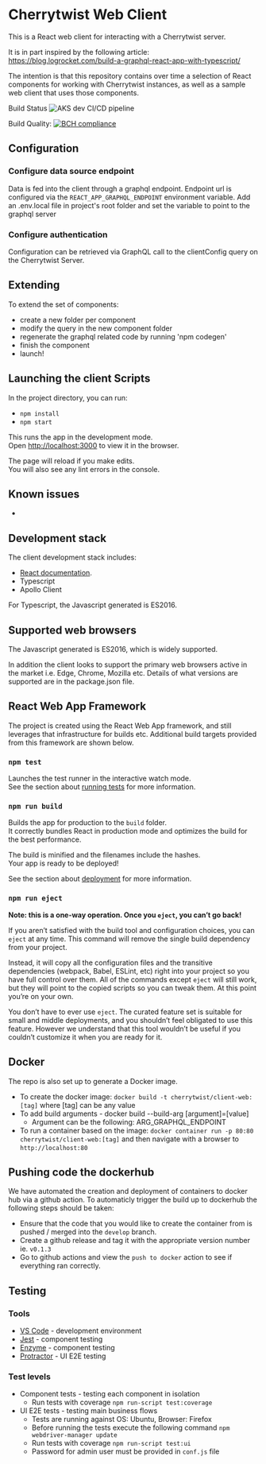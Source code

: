 # Cherrytwist Web Client

This is a React web client for interacting with a Cherrytwist server.

It is in part inspired by the following article: https://blog.logrocket.com/build-a-graphql-react-app-with-typescript/

The intention is that this repository contains over time a selection of React components for working with Cherrytwist instances, as well as a sample web client that uses those components.

Build Status
![AKS dev CI/CD pipeline](https://github.com/cherrytwist/Client.Web/workflows/AKS%20dev%20CI/CD%20pipeline/badge.svg?branch=develop)

Build Quality:
[![BCH compliance](https://bettercodehub.com/edge/badge/cherrytwist/Client.Web?branch=develop)](https://bettercodehub.com/)

## Configuration

### Configure data source endpoint

Data is fed into the client through a graphql endpoint. Endpoint url is configured via the `REACT_APP_GRAPHQL_ENDPOINT` environment variable. Add an .env.local file in project's root folder and set the variable to point to the graphql server

### Configure authentication

Configuration can be retrieved via GraphQL call to the clientConfig query on the Cherrytwist Server.

## Extending

To extend the set of components:

- create a new folder per component
- modify the query in the new component folder
- regenerate the graphql related code by running 'npm codegen'
- finish the component
- launch!

## Launching the client Scripts

In the project directory, you can run:

- `npm install`
- `npm start`

This runs the app in the development mode.<br />
Open [http://localhost:3000](http://localhost:3000) to view it in the browser.

The page will reload if you make edits.<br />
You will also see any lint errors in the console.

## Known issues

-

## Development stack

The client development stack includes:

- [React documentation](https://reactjs.org/).
- Typescript
- Apollo Client

For Typescript, the Javascript generated is ES2016.

## Supported web browsers

The Javascript generated is ES2016, which is widely supported.

In addition the client looks to support the primary web browsers active in the market i.e. Edge, Chrome, Mozilla etc. Details of what versions are supported are in the package.json file.

## React Web App Framework

The project is created using the React Web App framework, and still leverages that infrastructure for builds etc. Additional build targets provided from this framework are shown below.

### `npm test`

Launches the test runner in the interactive watch mode.<br />
See the section about [running tests](https://facebook.github.io/create-react-app/docs/running-tests) for more information.

### `npm run build`

Builds the app for production to the `build` folder.<br />
It correctly bundles React in production mode and optimizes the build for the best performance.

The build is minified and the filenames include the hashes.<br />
Your app is ready to be deployed!

See the section about [deployment](https://facebook.github.io/create-react-app/docs/deployment) for more information.

### `npm run eject`

**Note: this is a one-way operation. Once you `eject`, you can’t go back!**

If you aren’t satisfied with the build tool and configuration choices, you can `eject` at any time. This command will remove the single build dependency from your project.

Instead, it will copy all the configuration files and the transitive dependencies (webpack, Babel, ESLint, etc) right into your project so you have full control over them. All of the commands except `eject` will still work, but they will point to the copied scripts so you can tweak them. At this point you’re on your own.

You don’t have to ever use `eject`. The curated feature set is suitable for small and middle deployments, and you shouldn’t feel obligated to use this feature. However we understand that this tool wouldn’t be useful if you couldn’t customize it when you are ready for it.

## Docker

The repo is also set up to generate a Docker image.

- To create the docker image: `docker build -t cherrytwist/client-web:[tag]` where [tag] can be any value
- To add build arguments - docker build --build-arg [argument]=[value]
  - Argument can be the following: ARG_GRAPHQL_ENDPOINT
- To run a container based on the image: `docker container run -p 80:80 cherrytwist/client-web:[tag]` and then navigate with a browser to `http://localhost:80`

## Pushing code the dockerhub

We have automated the creation and deployment of containers to docker hub via a github action. To automaticly trigger the build up to dockerhub the following steps should be taken:

- Ensure that the code that you would like to create the container from is pushed / merged into the `develop` branch.
- Create a github release and tag it with the appropriate version number ie. `v0.1.3`
- Go to github actions and view the `push to docker` action to see if everything ran correctly.

## Testing

### Tools

- [VS Code](https://code.visualstudio.com/) - development environment
- [Jest](https://jestjs.io/) - component testing
- [Enzyme](https://enzymejs.github.io/enzyme/) - component testing
- [Protractor](https://www.protractortest.org/#/) - UI E2E testing

### Test levels

- Component tests - testing each component in isolation
  - Run tests with coverage `npm run-script test:coverage`
- UI E2E tests - testing main business flows
  - Tests are running against OS: Ubuntu, Browser: Firefox
  - Before running the tests execute the following command `npm webdriver-manager update`
  - Run tests with coverage `npm run-script test:ui`
  - Password for admin user must be provided in `conf.js` file
